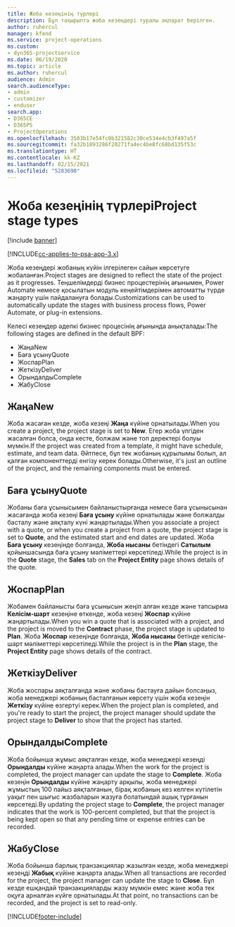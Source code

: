 ```yaml
---
title: Жоба кезеңінің түрлері
description: Бұл тақырыпта жоба кезеңдері туралы ақпарат берілген.
author: ruhercul
manager: kfend
ms.service: project-operations
ms.custom:
- dyn365-projectservice
ms.date: 06/19/2020
ms.topic: article
ms.author: ruhercul
audience: Admin
search.audienceType:
- admin
- customizer
- enduser
search.app:
- D365CE
- D365PS
- ProjectOperations
ms.openlocfilehash: 3503b17e54fc0b321582c30ce534e4cb3f497a5f
ms.sourcegitcommit: fa32b1893286f20271fa4ec4be8fc68bd135f53c
ms.translationtype: HT
ms.contentlocale: kk-KZ
ms.lasthandoff: 02/15/2021
ms.locfileid: "5283690"
---
```

# <a name="project-stage-types"></a><span data-ttu-id="273ea-103">Жоба кезеңінің түрлері</span><span class="sxs-lookup"><span data-stu-id="273ea-103">Project stage types</span></span> 

[!include [banner](../includes/psa-now-project-operations.md)]

[!INCLUDE[cc-applies-to-psa-app-3.x](../includes/cc-applies-to-psa-app-3x.md)]

<span data-ttu-id="273ea-104">Жоба кезеңдері жобаның күйін ілгерілеген сайын көрсетуге жобаланған.</span><span class="sxs-lookup"><span data-stu-id="273ea-104">Project stages are designed to reflect the state of the project as it progresses.</span></span> <span data-ttu-id="273ea-105">Теңшелімдерді бизнес процестерінің ағынымен, Power Automate немесе қосылатын модуль кеңейтімдерімен автоматты түрде жаңарту үшін пайдалануға болады.</span><span class="sxs-lookup"><span data-stu-id="273ea-105">Customizations can be used to automatically update the stages with business process flows, Power Automate, or plug-in extensions.</span></span>

<span data-ttu-id="273ea-106">Келесі кезеңдер әдепкі бизнес процесінің ағынында анықталады:</span><span class="sxs-lookup"><span data-stu-id="273ea-106">The following stages are defined in the default BPF:</span></span>

- <span data-ttu-id="273ea-107">Жаңа</span><span class="sxs-lookup"><span data-stu-id="273ea-107">New</span></span>
- <span data-ttu-id="273ea-108">Баға ұсыну</span><span class="sxs-lookup"><span data-stu-id="273ea-108">Quote</span></span>
- <span data-ttu-id="273ea-109">Жоспар</span><span class="sxs-lookup"><span data-stu-id="273ea-109">Plan</span></span>
- <span data-ttu-id="273ea-110">Жеткізу</span><span class="sxs-lookup"><span data-stu-id="273ea-110">Deliver</span></span>
- <span data-ttu-id="273ea-111">Орындалды</span><span class="sxs-lookup"><span data-stu-id="273ea-111">Complete</span></span>
- <span data-ttu-id="273ea-112">Жабу</span><span class="sxs-lookup"><span data-stu-id="273ea-112">Close</span></span> 

## <a name="new"></a><span data-ttu-id="273ea-113">Жаңа</span><span class="sxs-lookup"><span data-stu-id="273ea-113">New</span></span>

<span data-ttu-id="273ea-114">Жоба жасаған кезде, жоба кезеңі **Жаңа** күйіне орнатылады.</span><span class="sxs-lookup"><span data-stu-id="273ea-114">When you create a project, the project stage is set to **New**.</span></span> <span data-ttu-id="273ea-115">Егер жоба үлгіден жасалған болса, онда кесте, болжам және топ деректері болуы мүмкін.</span><span class="sxs-lookup"><span data-stu-id="273ea-115">If the project was created from a template, it might have schedule, estimate, and team data.</span></span> <span data-ttu-id="273ea-116">Әйтпесе, бұл тек жобаның құрылымы болып, ал қалған компоненттерді енгізу керек болады.</span><span class="sxs-lookup"><span data-stu-id="273ea-116">Otherwise, it's just an outline of the project, and the remaining components must be entered.</span></span>

## <a name="quote"></a><span data-ttu-id="273ea-117">Баға ұсыну</span><span class="sxs-lookup"><span data-stu-id="273ea-117">Quote</span></span>

<span data-ttu-id="273ea-118">Жобаны баға ұсынысымен байланыстырғанда немесе баға ұсынысынан жасағанда жоба кезеңі **Баға ұсыну** күйіне орнатылады және болжалды басталу және аяқталу күні жаңартылады.</span><span class="sxs-lookup"><span data-stu-id="273ea-118">When you associate a project with a quote, or when you create a project from a quote, the project stage is set to **Quote**, and the estimated start and end dates are updated.</span></span> <span data-ttu-id="273ea-119">Жоба **Баға ұсыну** кезеңінде болғанда, **Жоба нысаны** бетіндегі **Сатылым** қойыншасында баға ұсыну мәліметтері көрсетіледі.</span><span class="sxs-lookup"><span data-stu-id="273ea-119">While the project is in the **Quote** stage, the **Sales** tab on the **Project Entity** page shows details of the quote.</span></span>

## <a name="plan"></a><span data-ttu-id="273ea-120">Жоспар</span><span class="sxs-lookup"><span data-stu-id="273ea-120">Plan</span></span>

<span data-ttu-id="273ea-121">Жобамен байланысты баға ұсынысын жеңіп алған кезде және тапсырма **Келісім-шарт** кезеңіне өткенде, жоба кезеңі **Жоспар** күйіне жаңартылады.</span><span class="sxs-lookup"><span data-stu-id="273ea-121">When you win a quote that is associated with a project, and the project is moved to the **Contract** phase, the project stage is updated to **Plan**.</span></span> <span data-ttu-id="273ea-122">Жоба **Жоспар** кезеңінде болғанда, **Жоба нысаны** бетінде келісім-шарт мәліметтері көрсетіледі.</span><span class="sxs-lookup"><span data-stu-id="273ea-122">While the project is in the **Plan** stage, the **Project Entity** page shows details of the contract.</span></span>

## <a name="deliver"></a><span data-ttu-id="273ea-123">Жеткізу</span><span class="sxs-lookup"><span data-stu-id="273ea-123">Deliver</span></span>

<span data-ttu-id="273ea-124">Жоба жоспары аяқталғанда және жобаны бастауға дайын болсаңыз, жоба менеджері жобаның басталғанын көрсету үшін жоба кезеңін **Жеткізу** күйіне өзгертуі керек.</span><span class="sxs-lookup"><span data-stu-id="273ea-124">When the project plan is completed, and you're ready to start the project, the project manager should update the project stage to **Deliver** to show that the project has started.</span></span>

## <a name="complete"></a><span data-ttu-id="273ea-125">Орындалды</span><span class="sxs-lookup"><span data-stu-id="273ea-125">Complete</span></span> 

<span data-ttu-id="273ea-126">Жоба бойынша жұмыс аяқталған кезде, жоба менеджері кезеңді **Орындалды** күйіне жаңарта алады.</span><span class="sxs-lookup"><span data-stu-id="273ea-126">When the work for the project is completed, the project manager can update the stage to **Complete**.</span></span> <span data-ttu-id="273ea-127">Жоба кезеңін **Орындалды** күйіне жаңарту арқылы, жоба менеджері жұмыстың 100 пайыз аяқталғанын, бірақ жобаның кез келген күтілетін уақыт пен шығыс жазбаларын жазуға болатындай ашық тұрғанын көрсетеді.</span><span class="sxs-lookup"><span data-stu-id="273ea-127">By updating the project stage to **Complete**, the project manager indicates that the work is 100-percent completed, but that the project is being kept open so that any pending time or expense entries can be recorded.</span></span>

## <a name="close"></a><span data-ttu-id="273ea-128">Жабу</span><span class="sxs-lookup"><span data-stu-id="273ea-128">Close</span></span>

<span data-ttu-id="273ea-129">Жоба бойынша барлық транзакциялар жазылған кезде, жоба менеджері кезеңді **Жабық** күйіне жаңарта алады.</span><span class="sxs-lookup"><span data-stu-id="273ea-129">When all transactions are recorded for the project, the project manager can update the stage to **Close**.</span></span> <span data-ttu-id="273ea-130">Бұл кезде ешқандай транзакцияларды жазу мүмкін емес және жоба тек оқуға арналған күйге орнатылады.</span><span class="sxs-lookup"><span data-stu-id="273ea-130">At that point, no transactions can be recorded, and the project is set to read-only.</span></span>


[!INCLUDE[footer-include](../includes/footer-banner.md)]